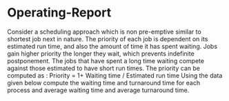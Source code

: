 # Operating-Report
Consider a scheduling approach which is non pre-emptive similar to shortest job next in nature. The priority of each job is dependent on its estimated run time, and also the amount of time it has spent waiting. Jobs gain higher priority the longer they wait, which prevents indefinite postponement. The jobs that have spent a long time waiting compete against those estimated to have short run times. The priority can be computed as :  Priority = 1+ Waiting time / Estimated run time  Using the data given below compute the waiting time and turnaround time for each process and average waiting time and average turnaround time. 

